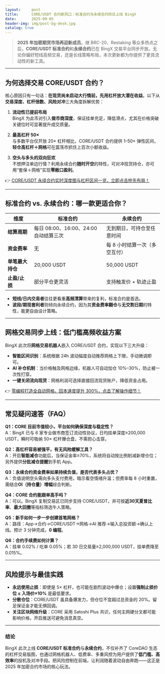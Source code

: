 ```yaml
---
layout:     post
title:      CORE/USDT 合约新风口：标准合约与永续合约同日上线 BingX
date:       2025-09-05
header-img: img/post-bg-desk.jpg
catalog: true
---
```


> **2025 年加密期货市场再迎新成员**。继 BRC-20、Restaking 等众多热点之后，**CORE/USDT 标准合约**和**永续合约**已在 BingX 交易平台同步开放。无论你偏好短线高频交易，还是长线策略布局，本次更新都为你提供了更具流动性的新工具。

---

## 为何选择交易 CORE/USDT 合约？

核心原因只有一句话：**在现货尚未启动大行情前，先用杠杆放大潜在收益**。以下从**交易深度、杠杆倍数、风险对冲**三大角度拆解优势：

1. **流动性已提前布局**  
   BingX 为此币对引入**做市商深度**，保证挂单充足，降低滑点，尤其在价格突破关键位时可显著提升成交质量。

2. **最高杠杆 50×**  
   与多数平台仅开放 20× 杠杆相比，CORE/USDT 合约提供 1–50× 弹性区间，**轻仓高杠杆＋网格**可在震荡市抓住上百次小额收益。

3. **空头与多头的双向狂欢**  
   不想押注单边行情？利用永续合约**随时开空**的特性，可对冲现货持仓，亦可用“套保＋网格”实现**零敞口盈利**。

👉 [CORE/USDT 永续合约实时深度图与杠杆区间一览，立即点击抢先布局！](https://okxdog.com/)

---

## 标准合约 vs. 永续合约：哪一款更适合你？

| **维度**        | **标准合约**                               | **永续合约**                               |
|-----------------|--------------------------------------------|--------------------------------------------|
| **结算周期**    | 每日 08:00、16:00、24:00 自动结算三次      | 无到期日，可持仓至任意时间                |
| **资金费率**    | 无                                         | 每 8 小时结算一次（多空互付）             |
| **单笔最大持仓**| 20,000 USDT                                | 50,000 USDT                                |
| **止盈/止损**   | 部分平仓更灵活                             | 支持触发价 + 轨迹止盈                      |

- **短线/日内交易者**往往更看重**高频清算**带来的复利，标准合约是首选。  
- **波段/期现套利者**则倾向永续合约，因为其**资金费率翻仓**与**无交割日期**的特性，能更自由设计策略。

---

## 网格交易同步上线：低门槛高频收益方案

BingX 此次将**网格交易机器人**嵌入 CORE/USDT 合约，实现以下三大升级：

- **智能区间识别**：系统根据 24h 波动幅度自动推荐网格上下限，手动微调即可。  
- **AI 补仓机制**：当价格触及网格边缘，机器人可自动加仓 10%–30%，防止被一次性打穿。  
- **一键关闭流向现货**：网格利润可选择直接回流现货账户，降低资金占用。

👉 [零编程打造全自动网格，回本速度提升 300%，点击了解操作细节！](https://okxdog.com/)

---

## 常见疑问速答（FAQ）

**Q1：CORE 目前市值较小，平台如何确保深度与稳定性？**  
A：BingX 已与 6 家专业做市商签订流动性协议，日均挂单深度≥200,000 USDT，瞬时可吸纳 50× 杠杆爆仓盘，不需担心击穿。

**Q2：高杠杆容易被强平，有无风险缓解工具？**  
A：开启**智能减仓**功能后，当保证金率≥70%，系统将自动按比例削减新增仓位；另外提供**分批减仓提醒**到手机 App。

**Q3：永续合约资金费率如果持续负值，是否代表多头占优？**  
A：负值说明空头需向多头支付费用，暗示看空情绪升温；但费率每 8 小时重置，需结合**OI（持仓量）增幅**综合判断。

**Q4：CORE 合约能跟单高手吗？**  
A：可以。BingX 复制交易区已同步支持 CORE/USDT，并可按**近30天夏普比率**、**最大回撤**等指标筛选牛人策略。

**Q5：新手如何一步一步创建首笔网格？**  
A：路径：App→合约→CORE/USDT→网格→AI 推荐→输入总投资额→确认上线。预计 3 分钟完成，**0 编程**。

**Q6：合约手续费如何计算？**  
A：挂单 0.02% / 吃单 0.05%；若 30 日交易量≥2,000,000 USDT，挂单费降至 0.015%。

---

## 风险提示与最佳实践

- **永远使用止损**：即使是 5× 杠杆，也可能在剧烈波动中爆仓；设置**强制止损价位 ≤ 入场价×10%** 是最低要求。  
- **分散仓位**：CORE/USDT 虽具备爆发力，但仓位不宜超过总资金的 20%。留足保证金才能无惧回调。  
- **关注区块网络升级**：CORE 采用 Satoshi Plus 共识，任何主网硬分叉都可能影响价格，开启推送可避免消息真空。

---

### 结论

BingX 此次上线 **CORE/USDT 标准合约**与**永续合约**，不仅补齐了 CoreDAO 生态的杠杆交易版图，也通过网格机器人、低费率、多重风控为用户提供了**低门槛、高效率**的投机及对冲手段。把风险控制在前端，让利润随着波动自由奔跑——这正是 2025 年加密合约市场的核心玩法。